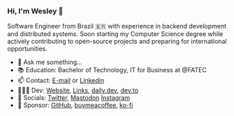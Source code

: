 ### Hi, I'm Wesley 👋

Software Engineer from Brazil 🇧🇷 with experience in backend development and distributed systems. Soon starting my Computer Science degree while actively contributing to open-source projects and preparing for international opportunities.

- 💬 Ask me something...
- 📚 Education: Bachelor of Technology, IT for Business at @FATEC
- 📫 Contact: [E-mail](mailto:wesleybertipaglia@gmail.com) or [Linkedin](https://www.linkedin.com/in/wesley-bertipaglia)
- 🧑🏻‍💻 Dev: [Website](https://wesleybertipaglia.github.io/), [Links](https://gravatar.com/wesleybertipaglia), [daily.dev](https://app.daily.dev/wesleybertipaglia), [dev.to](https://dev.to/wesleybertipaglia)
- 📸 Socials: [Twitter](https://twitter.com/wesleyberti_), [Mastodon](https://mastodon.social/@wesleybertipaglia) [Instagram](https://instagram.com/wesleyberti_/)
- 💙 Sponsor: [GitHub](https://github.com/sponsors/wesleybertipaglia), [buymeacoffee](https://www.buymeacoffee.com/wesleybertipaglia), [ko-fi](https://ko-fi.com/wesleybertipaglia)
